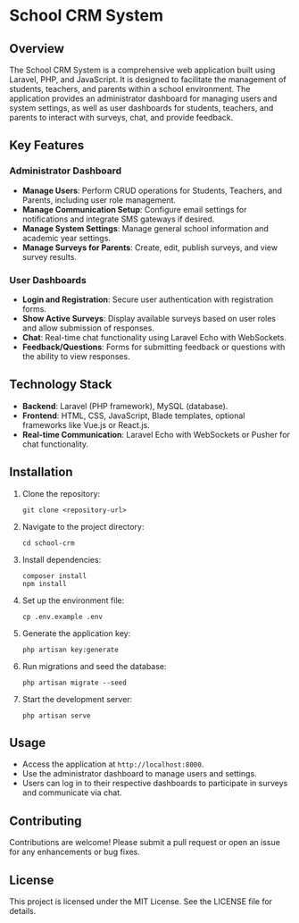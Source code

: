 # School CRM System

## Overview
The School CRM System is a comprehensive web application built using Laravel, PHP, and JavaScript. It is designed to facilitate the management of students, teachers, and parents within a school environment. The application provides an administrator dashboard for managing users and system settings, as well as user dashboards for students, teachers, and parents to interact with surveys, chat, and provide feedback.

## Key Features

### Administrator Dashboard
- **Manage Users**: Perform CRUD operations for Students, Teachers, and Parents, including user role management.
- **Manage Communication Setup**: Configure email settings for notifications and integrate SMS gateways if desired.
- **Manage System Settings**: Manage general school information and academic year settings.
- **Manage Surveys for Parents**: Create, edit, publish surveys, and view survey results.

### User Dashboards
- **Login and Registration**: Secure user authentication with registration forms.
- **Show Active Surveys**: Display available surveys based on user roles and allow submission of responses.
- **Chat**: Real-time chat functionality using Laravel Echo with WebSockets.
- **Feedback/Questions**: Forms for submitting feedback or questions with the ability to view responses.

## Technology Stack
- **Backend**: Laravel (PHP framework), MySQL (database).
- **Frontend**: HTML, CSS, JavaScript, Blade templates, optional frameworks like Vue.js or React.js.
- **Real-time Communication**: Laravel Echo with WebSockets or Pusher for chat functionality.

## Installation
1. Clone the repository:
   ```
   git clone <repository-url>
   ```
2. Navigate to the project directory:
   ```
   cd school-crm
   ```
3. Install dependencies:
   ```
   composer install
   npm install
   ```
4. Set up the environment file:
   ```
   cp .env.example .env
   ```
5. Generate the application key:
   ```
   php artisan key:generate
   ```
6. Run migrations and seed the database:
   ```
   php artisan migrate --seed
   ```
7. Start the development server:
   ```
   php artisan serve
   ```

## Usage
- Access the application at `http://localhost:8000`.
- Use the administrator dashboard to manage users and settings.
- Users can log in to their respective dashboards to participate in surveys and communicate via chat.

## Contributing
Contributions are welcome! Please submit a pull request or open an issue for any enhancements or bug fixes.

## License
This project is licensed under the MIT License. See the LICENSE file for details.